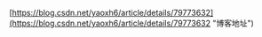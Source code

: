 [https://blog.csdn.net/yaoxh6/article/details/79773632](https://blog.csdn.net/yaoxh6/article/details/79773632 "博客地址")